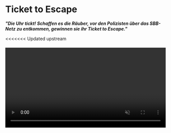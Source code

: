 <a id="top"></a>

# Ticket to Escape 

***"Die Uhr tickt! Schaffen es die Räuber, vor den Polizisten über das SBB-Netz zu entkommen, gewinnen sie ihr Ticket to Escape."***

<<<<<<< Updated upstream

<div style="text-align: center; margin: 20px 0;">
  <video autoplay muted controls style="width: 100%; max-width: 640px; height: auto;">
=======
<div style="text-align: center; margin: 20px 0;">
<video autoplay muted loop playsinline controls style="width: 100%; max-width: 640px; height: auto;">
>>>>>>> Stashed changes
    <source src="{{ '/Videos/Video_Ticket_to_escape_komprimiert.mp4' | relative_url }}" type="video/mp4">
    Dein Browser unterstützt das Video-Tag nicht.
  </video>
</div>

Das Detektivspiel Scotland Yard oder auch bekannt unter dem Namen Flucht durch die Schweiz oder Mister X wurde von einem Brettspiel in ein Fluchtspiel mit dem SBB-Netz erweitert. Dabei ist eine Räubergruppe mit Vorsprung auf der Flucht und wird von Polizistengruppen verfolgt. Schaffen es die Polizisten vor Ablauf der Zeit die Räuber in einem Zug oder an einem Bahnhof zu fangen, gewinnen sie. 

Mit dieser Webapp gelingt es ihnen, durch das SBB-Netz zu flüchten oder den Räubern auf die Schliche zu kommen. Suchen sie ihre nächsten Verbindung und schauen sie wo sich die anderen Gruppen befinden. 

## Teilnehmer
Ein Spiel besteht aus einer Räubergruppe und 2–10 Polizistengruppen. Dabei ist die Gruppengrösse frei wählbar, empfohlen wird eine Gruppengrösse von 2–5 Spielenden.

## Spielstart

Die Räuber beginnen mit 30 Minuten Vorsprung an einem frei wählbaren Bahnhof. Dieser wird den Polizistengruppen bei Spielbeginn mitgeteilt. 

## Spielablauf

Die Räuber melden sich immer, wenn sie an einem Bahnhof aus dem Zug aussteigen *09:27 abgemeldet am Bahnhof Aarau* und immer wenn sie vom Bahnhof abfahren *09:42 abgemeldet am Bahnhof Aarau*.

Die Räuber müssen sich direkt am Bahnhof anmelden, wenn sie aus dem Zug aussteigen. Innerhalb der nächsten 15 Minuten müssen sie den Bahnhof wieder verlassen. Aus taktischen Gründen kann es jedoch sinnvoll sein, länger am Bahnhof angemeldet zu bleiben, obwohl dieser bereits verlassen wurde.

Die Polizisten müssen jede zweite Verbindung melden *9:32 S26 Richtung Lenzburg*. Zusätzlich können sie, damit die Räuber am Bahnhof gefangen werden können, den Bahnhof melden *10:45 angemeldet am Bahnhof Aarau* – dies ist optional.

## Zusätzliche Regeln 
- Die Räuber dürfen sich maximal 1 Stunde im gleichen Zug aufhalten. Fahren sie länger, kommt es zu einem Regelverstoss und die Polizisten gewinnen. 
- An einem Bahnhof aussteigen und in den gleichen Zug weiterfahren, ohne dass er die Richtung wechselt, ist nicht erlaubt. 
- Mit einem Zug, der an einem Endbahnhof hält und die Linie wechselt, kann weitergefahren werden – die Verbindung muss in der App gemeldet werden. 

## Spielende 

Das Spiel endet bei Ablauf der definierten Spielzeit, wenn die Räuber gefangen werden oder es zu einem Regelbruch kommt:
- Räuber werden gefangen, wenn sie gleichzeitig wie die Polizisten an einem Bahnhof sind. 
- Sind die Gruppen gleichzeitig in einem Zug und begegnen sie sich, so haben die Polizisten ebenfalls gewonnen. 

[↑](#top)

<div style="display: flex; justify-content: space-between;">
  <div>
    <a href="funktionen.html">Erklärung der Funktionen →</a>
  </div>
</div>
